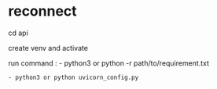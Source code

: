 # reconnect

cd api

create venv and activate 

run command : 
    - python3 or python -r path/to/requirement.txt
    
    - python3 or python uvicorn_config.py

